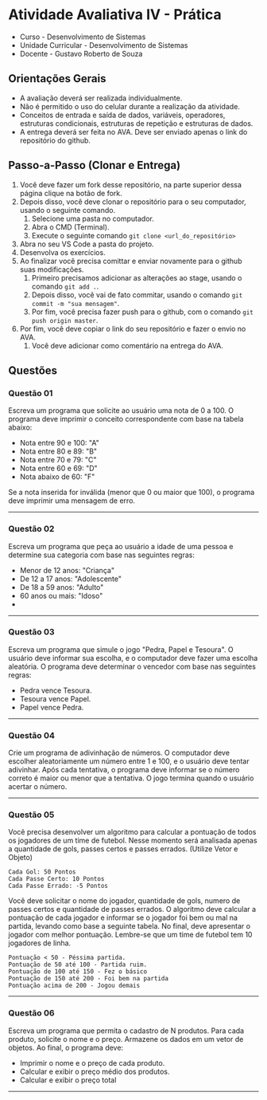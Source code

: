 
# Atividade Avaliativa IV - Prática

- Curso - Desenvolvimento de Sistemas
- Unidade Curricular - Desenvolvimento de Sistemas
- Docente - Gustavo Roberto de Souza

## Orientações Gerais
- A avaliação deverá ser realizada individualmente.
- Não é permitido o uso do celular durante a realização da atividade.
- Conceitos de entrada e saída de dados, variáveis, operadores, estruturas condicionais, estruturas de repetição e estruturas de dados.
- A entrega deverá ser feita no AVA. Deve ser enviado apenas o link do repositório do github.

## Passo-a-Passo (Clonar e Entrega)
1. Você deve fazer um fork desse repositório, na parte superior dessa página clique na botão de fork. 
2. Depois disso, você deve clonar o repositório para o seu computador, usando o seguinte comando.
   1. Selecione uma pasta no computador.
   2. Abra o CMD (Terminal).
   3. Execute o seguinte comando `git clone <url_do_repositório>`
3. Abra no seu VS Code a pasta do projeto.
4. Desenvolva os exercícios.
5. Ao finalizar você precisa comittar e enviar novamente para o github suas modificações.
   1. Primeiro precisamos adicionar as alterações ao stage, usando o comando  `git add .`.
   2.  Depois disso, você vai de fato commitar, usando o comando `git commit -m "sua mensagem"`.
   3.  Por fim, você precisa fazer push para o github, com o comando `git push origin master`.
6. Por fim, você deve copiar o link do seu repositório e fazer o envio no AVA. 
   1. Você deve adicionar como comentário na entrega do AVA.

## Questões

### Questão 01
Escreva um programa que solicite ao usuário uma nota de 0 a 100. O programa deve imprimir o conceito correspondente com base na tabela abaixo: 

  - Nota entre 90 e 100: "A"
  - Nota entre 80 e 89: "B"
  - Nota entre 70 e 79: "C"
  - Nota entre 60 e 69: "D"
  - Nota abaixo de 60: "F"

Se a nota inserida for inválida (menor que 0 ou maior que 100), o programa deve imprimir uma mensagem de erro.

---

### Questão 02
Escreva um programa que peça ao usuário a idade de uma pessoa e determine sua categoria com base nas seguintes regras:

  - Menor de 12 anos: "Criança"
  - De 12 a 17 anos: "Adolescente"
  - De 18 a 59 anos: "Adulto"
  - 60 anos ou mais: "Idoso"
  - 
---

### Questão 03
Escreva um programa que simule o jogo "Pedra, Papel e Tesoura". O usuário deve informar sua escolha, e o computador deve fazer uma escolha aleatória. O programa deve determinar 
o vencedor com base nas seguintes regras:

  - Pedra vence Tesoura.
  - Tesoura vence Papel.
  - Papel vence Pedra.

---

### Questão 04
Crie um programa de adivinhação de números. O computador deve escolher aleatoriamente um número entre 1 e 100, e o usuário deve tentar adivinhar. 
Após cada tentativa, o programa deve informar se o número correto é maior ou menor que a tentativa. O jogo termina quando o usuário acertar o número.

---

### Questão 05
Você precisa desenvolver um algoritmo para calcular a pontuação de todos os jogadores de um time de futebol. Nesse momento será 
analisada apenas a quantidade de gols, passes certos e passes errados. (Utilize Vetor e Objeto)

    Cada Gol: 50 Pontos
    Cada Passe Certo: 10 Pontos
    Cada Passe Errado: -5 Pontos

Você deve solicitar o nome do jogador, quantidade de gols, numero de passes certos e quantidade de passes errados. O algoritmo deve calcular a pontuação de cada jogador e informar se o jogador foi bem ou mal na partida, levando como base a seguinte tabela. No final, deve apresentar o jogador com melhor pontuação. Lembre-se que um time de futebol tem 10 jogadores de linha.

    Pontuação < 50 - Péssima partida.
    Pontuação de 50 até 100 - Partida ruim.
    Pontuação de 100 até 150 - Fez o básico
    Pontuação de 150 até 200 - Foi bem na partida
    Pontuação acima de 200 - Jogou demais

---

### Questão 06
Escreva um programa que permita o cadastro de N produtos. Para cada produto, solicite o nome e o preço. Armazene os dados em um vetor de objetos. Ao final, o programa deve:
  - Imprimir o nome e o preço de cada produto.
  - Calcular e exibir o preço médio dos produtos.
  - Calcular e exibir o preço total

---

